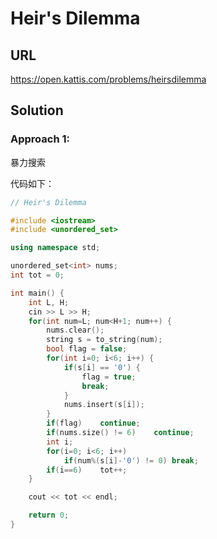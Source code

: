 # Heir's Dilemma
## URL

https://open.kattis.com/problems/heirsdilemma



## Solution

### Approach 1:

暴力搜索

代码如下：

```c++
// Heir's Dilemma

#include <iostream>
#include <unordered_set>

using namespace std;

unordered_set<int> nums;
int tot = 0;

int main() {
	int L, H;
	cin >> L >> H;
	for(int num=L; num<H+1; num++) {
		nums.clear();
		string s = to_string(num);
		bool flag = false;
		for(int i=0; i<6; i++) {
			if(s[i] == '0') {
				flag = true;
				break;
			}
			nums.insert(s[i]);
		}
		if(flag)	continue;
		if(nums.size() != 6)	continue;
		int i;
		for(i=0; i<6; i++)
			if(num%(s[i]-'0') != 0)	break;
		if(i==6)	tot++;
	}

	cout << tot << endl;

	return 0;
}
```



